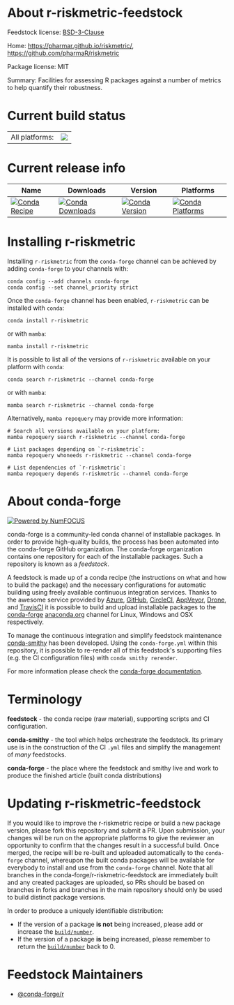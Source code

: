 About r-riskmetric-feedstock
============================

Feedstock license: [BSD-3-Clause](https://github.com/conda-forge/r-riskmetric-feedstock/blob/main/LICENSE.txt)

Home: https://pharmar.github.io/riskmetric/, https://github.com/pharmaR/riskmetric

Package license: MIT

Summary: Facilities for assessing R packages against a number of metrics to help quantify their robustness.

Current build status
====================


<table><tr><td>All platforms:</td>
    <td>
      <a href="https://dev.azure.com/conda-forge/feedstock-builds/_build/latest?definitionId=16816&branchName=main">
        <img src="https://dev.azure.com/conda-forge/feedstock-builds/_apis/build/status/r-riskmetric-feedstock?branchName=main">
      </a>
    </td>
  </tr>
</table>

Current release info
====================

| Name | Downloads | Version | Platforms |
| --- | --- | --- | --- |
| [![Conda Recipe](https://img.shields.io/badge/recipe-r--riskmetric-green.svg)](https://anaconda.org/conda-forge/r-riskmetric) | [![Conda Downloads](https://img.shields.io/conda/dn/conda-forge/r-riskmetric.svg)](https://anaconda.org/conda-forge/r-riskmetric) | [![Conda Version](https://img.shields.io/conda/vn/conda-forge/r-riskmetric.svg)](https://anaconda.org/conda-forge/r-riskmetric) | [![Conda Platforms](https://img.shields.io/conda/pn/conda-forge/r-riskmetric.svg)](https://anaconda.org/conda-forge/r-riskmetric) |

Installing r-riskmetric
=======================

Installing `r-riskmetric` from the `conda-forge` channel can be achieved by adding `conda-forge` to your channels with:

```
conda config --add channels conda-forge
conda config --set channel_priority strict
```

Once the `conda-forge` channel has been enabled, `r-riskmetric` can be installed with `conda`:

```
conda install r-riskmetric
```

or with `mamba`:

```
mamba install r-riskmetric
```

It is possible to list all of the versions of `r-riskmetric` available on your platform with `conda`:

```
conda search r-riskmetric --channel conda-forge
```

or with `mamba`:

```
mamba search r-riskmetric --channel conda-forge
```

Alternatively, `mamba repoquery` may provide more information:

```
# Search all versions available on your platform:
mamba repoquery search r-riskmetric --channel conda-forge

# List packages depending on `r-riskmetric`:
mamba repoquery whoneeds r-riskmetric --channel conda-forge

# List dependencies of `r-riskmetric`:
mamba repoquery depends r-riskmetric --channel conda-forge
```


About conda-forge
=================

[![Powered by
NumFOCUS](https://img.shields.io/badge/powered%20by-NumFOCUS-orange.svg?style=flat&colorA=E1523D&colorB=007D8A)](https://numfocus.org)

conda-forge is a community-led conda channel of installable packages.
In order to provide high-quality builds, the process has been automated into the
conda-forge GitHub organization. The conda-forge organization contains one repository
for each of the installable packages. Such a repository is known as a *feedstock*.

A feedstock is made up of a conda recipe (the instructions on what and how to build
the package) and the necessary configurations for automatic building using freely
available continuous integration services. Thanks to the awesome service provided by
[Azure](https://azure.microsoft.com/en-us/services/devops/), [GitHub](https://github.com/),
[CircleCI](https://circleci.com/), [AppVeyor](https://www.appveyor.com/),
[Drone](https://cloud.drone.io/welcome), and [TravisCI](https://travis-ci.com/)
it is possible to build and upload installable packages to the
[conda-forge](https://anaconda.org/conda-forge) [anaconda.org](https://anaconda.org/)
channel for Linux, Windows and OSX respectively.

To manage the continuous integration and simplify feedstock maintenance
[conda-smithy](https://github.com/conda-forge/conda-smithy) has been developed.
Using the ``conda-forge.yml`` within this repository, it is possible to re-render all of
this feedstock's supporting files (e.g. the CI configuration files) with ``conda smithy rerender``.

For more information please check the [conda-forge documentation](https://conda-forge.org/docs/).

Terminology
===========

**feedstock** - the conda recipe (raw material), supporting scripts and CI configuration.

**conda-smithy** - the tool which helps orchestrate the feedstock.
                   Its primary use is in the construction of the CI ``.yml`` files
                   and simplify the management of *many* feedstocks.

**conda-forge** - the place where the feedstock and smithy live and work to
                  produce the finished article (built conda distributions)


Updating r-riskmetric-feedstock
===============================

If you would like to improve the r-riskmetric recipe or build a new
package version, please fork this repository and submit a PR. Upon submission,
your changes will be run on the appropriate platforms to give the reviewer an
opportunity to confirm that the changes result in a successful build. Once
merged, the recipe will be re-built and uploaded automatically to the
`conda-forge` channel, whereupon the built conda packages will be available for
everybody to install and use from the `conda-forge` channel.
Note that all branches in the conda-forge/r-riskmetric-feedstock are
immediately built and any created packages are uploaded, so PRs should be based
on branches in forks and branches in the main repository should only be used to
build distinct package versions.

In order to produce a uniquely identifiable distribution:
 * If the version of a package **is not** being increased, please add or increase
   the [``build/number``](https://docs.conda.io/projects/conda-build/en/latest/resources/define-metadata.html#build-number-and-string).
 * If the version of a package **is** being increased, please remember to return
   the [``build/number``](https://docs.conda.io/projects/conda-build/en/latest/resources/define-metadata.html#build-number-and-string)
   back to 0.

Feedstock Maintainers
=====================

* [@conda-forge/r](https://github.com/conda-forge/r/)

